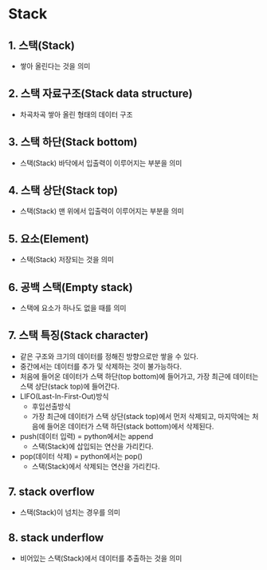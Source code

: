 # Stack
## 1. 스택(Stack)
- 쌓아 올린다는 것을 의미
## 2. 스택 자료구조(Stack data structure)
- 차곡차곡 쌓아 올린 형태의 데이터 구조
## 3. 스택 하단(Stack bottom)
- 스택(Stack) 바닥에서 입출력이 이루어지는 부분을 의미
## 4. 스택 상단(Stack top)
- 스택(Stack) 맨 위에서 입출력이 이루어지는 부분을 의미
## 5. 요소(Element)
- 스택(Stack) 저장되는 것을 의미
## 6. 공백 스택(Empty stack)
- 스택에 요소가 하나도 없을 때를 의미
## 7. 스택 특징(Stack character)
- 같은 구조와 크기의 데이터를 정해진 방향으로만 쌓을 수 있다.
- 중간에서는 데이터를 추가 및 삭제하는 것이 불가능하다.
- 처음에 들어온 데이터가 스택 하단(top bottom)에 들어가고, 가장 최근에 데이터는 스택 상단(stack top)에 들어간다.
- LIFO(Last-In-First-Out)방식
  - 후입선출방식
  - 가장 최근에 데이터가 스택 상단(stack top)에서 먼저 삭제되고, 마지막에는 처음에 들어온 데이터가 스택 하단(stack bottom)에서 삭제된다.
- push(데이터 입력) = python에서는 append
  - 스택(Stack)에 삽입되는 연산을 가리킨다.
- pop(데이터 삭제) = python에서는 pop()
  - 스택(Stack)에서 삭제되는 연산을 가리킨다.

## 7. stack overflow
- 스택(Stack)이 넘치는 경우를 의미

## 8. stack underflow
- 비어있는 스택(Stack)에서 데이터를 추출하는 것을 의미